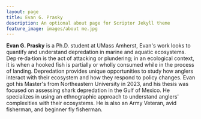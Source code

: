 ```yaml
---
layout: page
title: Evan G. Prasky
description: An optional about page for Scriptor Jekyll theme
feature_image: images/about me.jpg
---
```


**Evan G. Prasky** is a Ph.D. student at UMass Amherst, Evan's work looks to quantify and understand depredation in marine and aquatic ecosystems. Dep·re·da·tion is the act of attacking or plundering; in an ecological context, it is when a hooked fish is partially or wholly consumed while in the process of landing. Depredation provides unique opportunities to study how anglers interact with their ecosystem and how they respond to policy changes. Evan got his Master's from Northeastern University in 2023, and his thesis was focused on assessing shark depredation in the Gulf of Mexico. He specializes in using an ethnographic approach to understand anglers' complexities with their ecosystems. He is also an Army Veteran, avid fisherman, and beginner fly fisherman.
